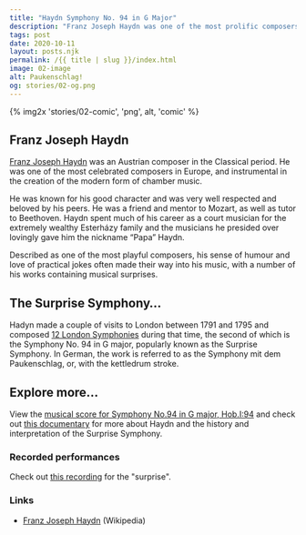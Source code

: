 ```yaml
---
title: "Haydn Symphony No. 94 in G Major"
description: "Franz Joseph Haydn was one of the most prolific composers in the Classical period. Described as one of the most playful composers, his sense of humour and love of practical jokes often made their way into his music, with a number of his works containing musical surprises. We especially like his “Surprise” Symphony, were you surprised by it as well?"
tags: post
date: 2020-10-11
layout: posts.njk
permalink: /{{ title | slug }}/index.html
image: 02-image
alt: Paukenschlag!
og: stories/02-og.png
---
```


{% img2x 'stories/02-comic', 'png', alt, 'comic' %}

## Franz Joseph Haydn

[Franz Joseph Haydn](https://en.wikipedia.org/wiki/Joseph_Haydn) was an Austrian composer in the Classical period. He was one of the most celebrated composers in Europe, and instrumental in the creation of the modern form of chamber music.

He was known for his good character and was very well respected and beloved by his peers. He was a friend and mentor to Mozart, as well as tutor to Beethoven. Haydn spent much of his career as a court musician for the extremely wealthy Esterházy family and the musicians he presided over lovingly gave him the nickname “Papa” Haydn.

Described as one of the most playful composers, his sense of humour and love of practical jokes often made their way into his music, with a number of his works containing musical surprises.

## The Surprise Symphony…

Hadyn made a couple of visits to London between 1791 and 1795 and composed [12 London Symphonies](https://en.wikipedia.org/wiki/London_symphonies) during that time, the second of which is the Symphony No. 94 in G major, popularly known as the Surprise Symphony. In German, the work is referred to as the Symphony mit dem Paukenschlag, or, with the kettledrum stroke.

## Explore more…

View the [musical score for Symphony No.94 in G major, Hob.I:94](https://imslp.org/wiki/Symphony_No.94_(Haydn,_Joseph)) and check out [this documentary](https://www.youtube.com/watch?v=3zaLaqt-y80) for more about Haydn and the history and interpretation of the Surprise Symphony.

### Recorded performances

Check out [this recording](https://www.youtube.com/watch?v=VOLy6JxEDLw) for the "surprise".

### Links

- [Franz Joseph Haydn](https://en.wikipedia.org/wiki/Joseph_Haydn) (Wikipedia)

